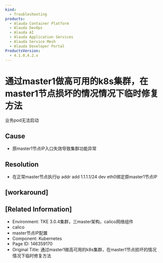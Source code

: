 ```yaml
---
kind:
  - Troubleshooting
products:
  - Alauda Container Platform
  - Alauda DevOps
  - Alauda AI
  - Alauda Application Services
  - Alauda Service Mesh
  - Alauda Developer Portal
ProductsVersion:
  - 4.1.0,4.2.x
---
```

<!-- A type of document that involves encountering a fault, diagnosing it, performing root cause analysis, and providing solutions. -->

# 通过master1做高可用的k8s集群，在master1节点损坏的情况情况下临时修复方法

业务pod无法启动

## Cause
- 原master1节点IP入口失效导致集群功能异常

## Resolution
- 在正常master节点执行ip addr add 1.1.1.1/24 dev eth0绑定原master1节点IP

## [workaround]

## [Related Information]
- Environment: TKE 3.0.4集群，三master架构，calico网络组件
- calico
- master节点IP配置
- Component: Kubernetes
- Page ID: 146359170
- Original Title: 通过master1做高可用的k8s集群，在master1节点损坏的情况情况下临时修复方法
